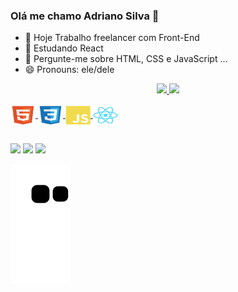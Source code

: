 ### Olá me chamo Adriano Silva 👋

- 🔭 Hoje Trabalho freelancer com Front-End
- 🌱 Estudando React
- 💬 Pergunte-me sobre HTML, CSS e JavaScript ...
- 😄 Pronouns: ele/dele

<div align='center'>
  <a href="https://github.com/Dev-Adriano-Silva">
  <img height="180em" src="https://github-readme-stats.vercel.app/api?username=Dev-Adriano-Silva&show_icons=true&theme=tokyonight&include_all_commits=true&count_private=true"/>
  <img height="170em" src="https://github-readme-stats.vercel.app/api/top-langs/?username=Dev-Adriano-Silva&layout=compact&langs_count=7&theme=tokyonight"/>
</div>

  <div style="display: inline_block"><br>
  <img align="center" alt="Adriano-HTML" height="30" width="40" src="https://raw.githubusercontent.com/devicons/devicon/master/icons/html5/html5-original.svg">
  <img align="center" alt="Adriano-CSS" height="30" width="40" src="https://raw.githubusercontent.com/devicons/devicon/master/icons/css3/css3-original.svg">
  <img align="center" alt="Adriano-Js" height="30" width="40" src="https://raw.githubusercontent.com/devicons/devicon/master/icons/javascript/javascript-plain.svg">
  <img align="center" alt="Adriano-React" height="30" width="40" src="https://raw.githubusercontent.com/devicons/devicon/master/icons/react/react-original.svg">
</div>
  
 ##
  
  <div> 
  <a href="https://www.instagram.com/lions_code target="_blank"><img src="https://img.shields.io/badge/-Instagram-%23E4405F?style=for-the-badge&logo=instagram&logoColor=white" target="_blank"></a> 
  <a href = "adrianolembrete@gmail.com"><img src="https://img.shields.io/badge/-Gmail-%23333?style=for-the-badge&logo=gmail&logoColor=white" target="_blank"></a>
  <a href="https://www.linkedin.com/in/adriano-mendon%C3%A7a-7498a819" target="_blank"><img src="https://img.shields.io/badge/-LinkedIn-%230077B5?style=for-the-badge&logo=linkedin&logoColor=white" target="_blank"></a> 
 
  ![Snake animation](https://github.com/Mateus-Batista12/Mateus-Batista12/blob/output/github-contribution-grid-snake.svg)
 
</div>
